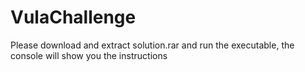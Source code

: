 # VulaChallenge
Please download and extract solution.rar and run the executable, the console will show you the instructions

